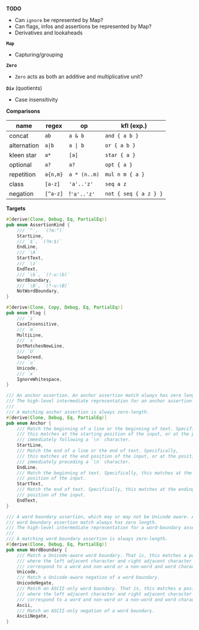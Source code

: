 **TODO**

- Can `ignore` be represented by Map?
- Can flags, infos and assertions be represented by Map?
- Derivatives and lookaheads

**`Map`**

- Capturing/grouping

**`Zero`**

- `Zero` acts as both an additive and multiplicative unit?

**`Div`** (quotients)

- Case insensitivity

**Comparisons**

| name | regex | op | kfl (exp.) |
| - | - | - | - |
| concat | `ab` | `a & b` | `and { a b }` |
| alternation | `a\|b` | `a \| b` | `or { a b }` |
| kleen star | `a*` | `[a]` | `star { a }`
| optional | `a?` | `a?` | `opt { a }` |
| repetition | `a{n,m}` | `a * (n..m)` | `mul n m { a }` |
| class | `[a-z]` | `'a'..'z'` | `seq a z` |
| negation | `[^a-z]` | !`'a'..'z'` | `not { seq { a z } }` |

**Targets**

```rust
#[derive(Clone, Debug, Eq, PartialEq)]
pub enum AssertionKind {
    /// `^`,  `(?m:^)`
    StartLine,
    /// `$`, `(?m:$)`
    EndLine,
    /// `\A`
    StartText,
    /// `\z`
    EndText,
    /// `\b`, `(?-u:\b)`
    WordBoundary,
    /// `\B`, `(?-u:\B)`
    NotWordBoundary,
}
```

```rust
#[derive(Clone, Copy, Debug, Eq, PartialEq)]
pub enum Flag {
    /// `i`
    CaseInsensitive,
    /// `m`
    MultiLine,
    /// `s`
    DotMatchesNewLine,
    /// `U`
    SwapGreed,
    /// `u`
    Unicode,
    /// `x`
    IgnoreWhitespace,
}
```

```rust
/// An anchor assertion. An anchor assertion match always has zero length.
/// The high-level intermediate representation for an anchor assertion.
///
/// A matching anchor assertion is always zero-length.
#[derive(Clone, Debug, Eq, PartialEq)]
pub enum Anchor {
    /// Match the beginning of a line or the beginning of text. Specifically,
    /// this matches at the starting position of the input, or at the position
    /// immediately following a `\n` character.
    StartLine,
    /// Match the end of a line or the end of text. Specifically,
    /// this matches at the end position of the input, or at the position
    /// immediately preceding a `\n` character.
    EndLine,
    /// Match the beginning of text. Specifically, this matches at the starting
    /// position of the input.
    StartText,
    /// Match the end of text. Specifically, this matches at the ending
    /// position of the input.
    EndText,
}

/// A word boundary assertion, which may or may not be Unicode aware. A
/// word boundary assertion match always has zero length.
/// The high-level intermediate representation for a word-boundary assertion.
///
/// A matching word boundary assertion is always zero-length.
#[derive(Clone, Debug, Eq, PartialEq)]
pub enum WordBoundary {
    /// Match a Unicode-aware word boundary. That is, this matches a position
    /// where the left adjacent character and right adjacent character
    /// correspond to a word and non-word or a non-word and word character.
    Unicode,
    /// Match a Unicode-aware negation of a word boundary.
    UnicodeNegate,
    /// Match an ASCII-only word boundary. That is, this matches a position
    /// where the left adjacent character and right adjacent character
    /// correspond to a word and non-word or a non-word and word character.
    Ascii,
    /// Match an ASCII-only negation of a word boundary.
    AsciiNegate,
}
```

